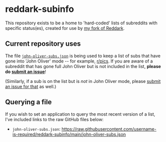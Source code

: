 # reddark-subinfo

This repository exists to be a home to 'hard-coded' lists of subreddits with specific status(es), created for use by [my fork of Reddark](https://github.com/username-is-required/Reddark).

## Current repository uses
The file [`john-oliver-subs.json`](john-oliver-subs.json) is being used to keep a list of subs that have gone into 'John Oliver' mode -- for example, [r/pics](https://web.archive.org/web/20230618032422/https://old.reddit.com/r/pics/comments/14bai7s/henceforth_rpics_will_feature_only_images_of_john/). If you are aware of a subreddit that has gone full John Oliver but is not included in the list, **please do [submit an issue](https://github.com/username-is-required/reddark-subinfo/issues/new?title=new%20john%20oliver%20sub:%20r/[subname])**!

(Similarly, if a sub is on the list but is *not* in John Oliver mode, please [submit an issue for that](https://github.com/username-is-required/reddark-subinfo/issues/new?title=remove%20sub%20from%20john%20oliver%20list:%20r/%5Bsubname%5D) as well.)

## Querying a file 

If you wish to set an application to query the most recent version of a list, I've included links to the raw GitHub files below:

 - `john-oliver-subs.json`: https://raw.githubusercontent.com/username-is-required/reddark-subinfo/main/john-oliver-subs.json
